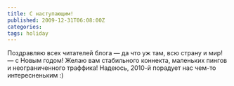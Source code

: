 ```yaml
---
title: С наступающим!
published: 2009-12-31T06:08:00Z
categories: 
tags: holiday
---
```


Поздравляю всех читателей блога — да что уж там, всю страну и мир! — с Новым годом! Желаю вам стабильного коннекта, маленьких пингов и неограниченного траффика! Надеюсь, 2010-й порадует нас чем-то интересненьким :)
